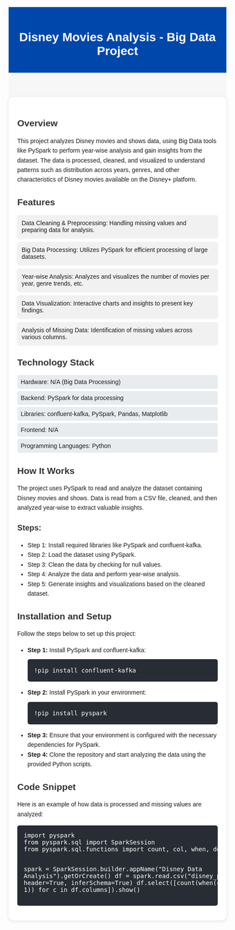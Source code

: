 <div style="font-family: Arial, sans-serif; background-color: #f7f7f7; margin: 0; padding: 0;">
    <header style="background-color: #0047ab; color: white; padding: 15px 0; text-align: center;">
        <h1>Disney Movies Analysis - Big Data Project</h1>
    </header>
<div style="max-width: 900px; margin: 20px auto; padding: 20px; background-color: white; border-radius: 10px; box-shadow: 0 2px 8px rgba(0, 0, 0, 0.1);">
        <h2 style="color: #333; font-size: 1.5em;">Overview</h2>
        <p style="font-size: 1em; line-height: 1.6; margin-bottom: 15px;">This project analyzes Disney movies and shows data, using Big Data tools like PySpark to perform year-wise analysis and gain insights from the dataset. The data is processed, cleaned, and visualized to understand patterns such as distribution across years, genres, and other characteristics of Disney movies available on the Disney+ platform.</p>
 <h2 style="color: #333; font-size: 1.5em;">Features</h2>
        <ul style="list-style-type: none; padding: 0;">
            <li style="background-color: #f1f1f1; padding: 10px; margin: 10px 0; border-radius: 5px; box-shadow: 0 1px 4px rgba(0, 0, 0, 0.1);">Data Cleaning & Preprocessing: Handling missing values and preparing data for analysis.</li>
            <li style="background-color: #f1f1f1; padding: 10px; margin: 10px 0; border-radius: 5px; box-shadow: 0 1px 4px rgba(0, 0, 0, 0.1);">Big Data Processing: Utilizes PySpark for efficient processing of large datasets.</li>
            <li style="background-color: #f1f1f1; padding: 10px; margin: 10px 0; border-radius: 5px; box-shadow: 0 1px 4px rgba(0, 0, 0, 0.1);">Year-wise Analysis: Analyzes and visualizes the number of movies per year, genre trends, etc.</li>
            <li style="background-color: #f1f1f1; padding: 10px; margin: 10px 0; border-radius: 5px; box-shadow: 0 1px 4px rgba(0, 0, 0, 0.1);">Data Visualization: Interactive charts and insights to present key findings.</li>
            <li style="background-color: #f1f1f1; padding: 10px; margin: 10px 0; border-radius: 5px; box-shadow: 0 1px 4px rgba(0, 0, 0, 0.1);">Analysis of Missing Data: Identification of missing values across various columns.</li>
        </ul>
 <h2 style="color: #333; font-size: 1.5em;">Technology Stack</h2>
        <div>
            <ul style="list-style-type: none; padding: 0; margin: 0;">
                <li style="background-color: #e9ecef; padding: 8px; margin: 5px 0; border-radius: 4px;">Hardware: N/A (Big Data Processing)</li>
                <li style="background-color: #e9ecef; padding: 8px; margin: 5px 0; border-radius: 4px;">Backend: PySpark for data processing</li>
                <li style="background-color: #e9ecef; padding: 8px; margin: 5px 0; border-radius: 4px;">Libraries: confluent-kafka, PySpark, Pandas, Matplotlib</li>
                <li style="background-color: #e9ecef; padding: 8px; margin: 5px 0; border-radius: 4px;">Frontend: N/A</li>
                <li style="background-color: #e9ecef; padding: 8px; margin: 5px 0; border-radius: 4px;">Programming Languages: Python</li>
            </ul>
        </div>
 <h2 style="color: #333; font-size: 1.5em;">How It Works</h2>
        <p style="font-size: 1em; line-height: 1.6; margin-bottom: 15px;">The project uses PySpark to read and analyze the dataset containing Disney movies and shows. Data is read from a CSV file, cleaned, and then analyzed year-wise to extract valuable insights.</p>
        <h3 style="color: #333; font-size: 1.3em;">Steps:</h3>
        <ul style="font-size: 1em; line-height: 1.6; margin-bottom: 15px;">
            <li>Step 1: Install required libraries like PySpark and confluent-kafka.</li>
            <li>Step 2: Load the dataset using PySpark.</li>
            <li>Step 3: Clean the data by checking for null values.</li>
            <li>Step 4: Analyze the data and perform year-wise analysis.</li>
            <li>Step 5: Generate insights and visualizations based on the cleaned dataset.</li>
        </ul>
         <h2 style="color: #333; font-size: 1.5em;">Installation and Setup</h2>
        <p style="font-size: 1em; line-height: 1.6; margin-bottom: 15px;">Follow the steps below to set up this project:</p>
        <div>
            <ul style="font-size: 1em; line-height: 1.6; margin-bottom: 15px;">
                <li><strong>Step 1:</strong> Install PySpark and confluent-kafka:</li>
                <pre style="background-color: #282c34; color: white; padding: 15px; border-radius: 5px; margin-top: 10px;">!pip install confluent-kafka</pre>
<li><strong>Step 2:</strong> Install PySpark in your environment:</li>
                <pre style="background-color: #282c34; color: white; padding: 15px; border-radius: 5px; margin-top: 10px;">!pip install pyspark</pre>
<li><strong>Step 3:</strong> Ensure that your environment is configured with the necessary dependencies for PySpark.</li>

 <li><strong>Step 4:</strong> Clone the repository and start analyzing the data using the provided Python scripts.</li>
</ul>
        </div>
 <h2 style="color: #333; font-size: 1.5em;">Code Snippet</h2>
        <p style="font-size: 1em; line-height: 1.6; margin-bottom: 15px;">Here is an example of how data is processed and missing values are analyzed:</p>
        <pre style="background-color: #282c34; color: white; padding: 15px; border-radius: 5px; margin-top: 10px;">
import pyspark
from pyspark.sql import SparkSession
from pyspark.sql.functions import count, col, when, desc, max, asc, avg, round

spark = SparkSession.builder.appName("Disney Data Analysis").getOrCreate()
df = spark.read.csv("disney_plus_shows.csv", header=True, inferSchema=True)
df.select([count(when(col(c).isNull(), 1)) for c in df.columns]).show()
        </pre>
    </div>
</div>
